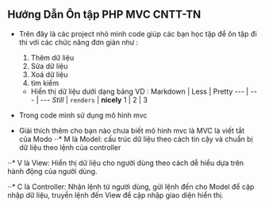 ## Hướng Dẫn Ôn tập PHP MVC CNTT-TN
- Trên đây là các project nhỏ mình code giúp các bạn học tập để ôn tập đi thi với các chức năng đơn giản như :
    1. Thêm dữ liệu
    2. Sửa dữ liệu
    3. Xoá dữ liệu
    4. tìm kiếm
    - Hiển thị dữ liệu dưới dạng bảng VD :
    Markdown | Less | Pretty
    --- | --- | ---
    *Still* | `renders` | **nicely**
    1 | 2 | 3
 
 - Trong code mình sử dụng mô hình mvc 
 
 - Giải thích thêm cho bạn nào chưa biết mô hình mvc là MVC là viết tắt của Modo
⋅⋅* M là Model: cấu trúc dữ liệu theo cách tin cậy và chuẩn bị dữ liệu theo lệnh của controller
         
⋅⋅* V là View: Hiển thị dữ liệu cho người dùng theo cách dễ hiểu dựa trên hành động của người dùng.
         
⋅⋅* C là Controller: Nhận lệnh từ người dùng, gửi lệnh đến cho Model để cập nhập dữ liệu, truyền lệnh đến View để cập nhập giao diện hiển thị.
